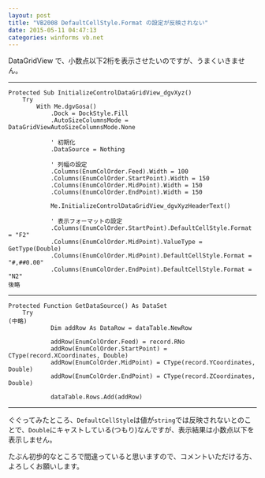 ```yaml
---
layout: post
title: "VB2008 DefaultCellStyle.Format の設定が反映されない"
date: 2015-05-11 04:47:13
categories: winforms vb.net
---
```

<p>DataGridView で、小数点以下2桁を表示させたいのですが、うまくいきません。</p>

<hr>

<pre><code>Protected Sub InitializeControlDataGridView_dgvXyz()
    Try
        With Me.dgvGosa()
            .Dock = DockStyle.Fill
            .AutoSizeColumnsMode = DataGridViewAutoSizeColumnsMode.None

            ' 初期化
            .DataSource = Nothing

            ' 列幅の設定
            .Columns(EnumColOrder.Feed).Width = 100
            .Columns(EnumColOrder.StartPoint).Width = 150
            .Columns(EnumColOrder.MidPoint).Width = 150
            .Columns(EnumColOrder.EndPoint).Width = 150

            Me.InitializeControlDataGridView_dgvXyzHeaderText()

            ' 表示フォーマットの設定
            .Columns(EnumColOrder.StartPoint).DefaultCellStyle.Format = "F2"
            .Columns(EnumColOrder.MidPoint).ValueType = GetType(Double)
            .Columns(EnumColOrder.MidPoint).DefaultCellStyle.Format = "#,##0.00"
            .Columns(EnumColOrder.EndPoint).DefaultCellStyle.Format = "N2"
後略
</code></pre>

<hr>

<pre><code>Protected Function GetDataSource() As DataSet
    Try
(中略)
            Dim addRow As DataRow = dataTable.NewRow

            addRow(EnumColOrder.Feed) = record.RNo
            addRow(EnumColOrder.StartPoint) = CType(record.XCoordinates, Double)
            addRow(EnumColOrder.MidPoint) = CType(record.YCoordinates, Double)
            addRow(EnumColOrder.EndPoint) = CType(record.ZCoordinates, Double)

            dataTable.Rows.Add(addRow)
</code></pre>

<hr>

<p>ぐぐってみたところ、<code>DefaultCellStyle</code>は値が<code>string</code>では反映されないとのことで、<code>Double</code>にキャストしている(つもり)なんですが、表示結果は小数点以下を表示しません。</p>

<p>たぶん初歩的なところで間違っていると思いますので、コメントいただける方、よろしくお願いします。</p>
